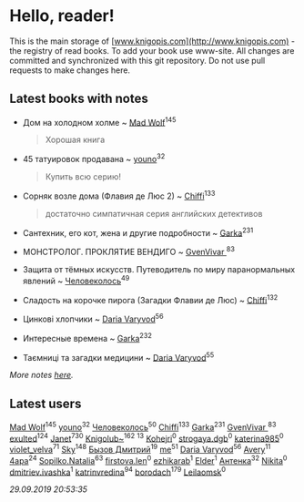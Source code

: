 # Hello, reader!
This is the main storage of [www.knigopis.com](http://www.knigopis.com) - the registry of read books.
To add your book use www-site. All changes are committed and synchronized with this git repository.
Do not use pull requests to make changes here.


## Latest books with notes
* Дом на холодном холме ~ [Mad Wolf](users/947/94738840-vkontakte)<sup>145</sup>
    > Хорошая книга

* 45 татуировок продавана ~ [youno](users/302/302928912-vkontakte)<sup>32</sup>
    > Купить всю серию!

* Сорняк возле дома (Флавия де Люс 2) ~ [Chiffi](users/105/105831994080785626680-google)<sup>133</sup>
    > достаточно симпатичная серия английских детективов

* Сантехник, его кот, жена и другие подробности ~ [Garka](users/115/115753719718250012620-google)<sup>231</sup>

* МОНСТРОЛОГ. ПРОКЛЯТИЕ ВЕНДИГО ~ [GvenVivar ](users/158/158266434925901-facebook)<sup>83</sup>

* Защита от тёмных искусств. Путеводитель по миру паранормальных явлений ~ [Человеколось](users/174/17475979687188177329-mailru)<sup>49</sup>

* Сладость на корочке пирога (Загадки Флавии де Люс) ~ [Chiffi](users/105/105831994080785626680-google)<sup>132</sup>

* Цинкові хлопчики ~ [Daria Varyvod](users/829/829893410524253-facebook)<sup>56</sup>

* Интересные времена ~ [Garka](users/115/115753719718250012620-google)<sup>232</sup>

* Таємниці та загадки медицини ~ [Daria Varyvod](users/829/829893410524253-facebook)<sup>55</sup>


_More notes [here](latest_books_with_notes.md)._


## Latest users
[Mad Wolf](users/947/94738840-vkontakte)<sup>145</sup> 
[youno](users/302/302928912-vkontakte)<sup>32</sup> 
[Человеколось](users/174/17475979687188177329-mailru)<sup>50</sup> 
[Chiffi](users/105/105831994080785626680-google)<sup>133</sup> 
[Garka](users/115/115753719718250012620-google)<sup>231</sup> 
[GvenVivar ](users/158/158266434925901-facebook)<sup>83</sup> 
[exulted](users/100/100599204551896265722-google)<sup>124</sup> 
[Janet](users/108/108113656204404967440-google)<sup>730</sup> 
[Knigolub~](users/111/111878597279669641685-google)<sup>162</sup> 
[](users/110/110931306939441771638-google)<sup>13</sup> 
[Kohejri](users/112/112602404891403617314-google)<sup>0</sup> 
[strogaya.dgb](users/424/424657047-yandex)<sup>0</sup> 
[katerina985](users/146/14637064-vkontakte)<sup>0</sup> 
[violet_velva](users/116/116961712580551399099-google)<sup>71</sup> 
[Sky](users/118/118049897850017649660-google)<sup>148</sup> 
[Бызов Дмитрий](users/114/1146684568850703-facebook)<sup>19</sup> 
[me](users/381/381417697-yandex)<sup>51</sup> 
[Daria Varyvod](users/829/829893410524253-facebook)<sup>56</sup> 
[Avery](users/567/56734832-yandex)<sup>11</sup> 
[4apa](users/117/117392596378069249667-google)<sup>24</sup> 
[Sopilko.Natalia](users/414/414306980-yandex)<sup>63</sup> 
[firstova.len](users/119/119518613-yandex)<sup>0</sup> 
[ezhikarab](users/274/274952753-yandex)<sup>1</sup> 
[Elder](users/103/103250539971002098853-google)<sup>1</sup> 
[Антенка](users/118/118158645037334943900-google)<sup>32</sup> 
[Nikita](users/100/100459059793796611659-google)<sup>0</sup> 
[dmitriev.ivashka](users/457/45795901-vkontakte)<sup>1</sup> 
[katrinvredina](users/233/2336755-vkontakte)<sup>94</sup> 
[borodach](users/157/15706320-vkontakte)<sup>179</sup> 
[Leilaomsk](users/539/539382985-vkontakte)<sup>0</sup> 


_29.09.2019 20:53:35_
